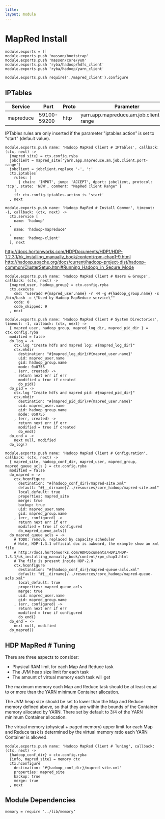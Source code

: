 ```yaml
---
title: 
layout: module
---
```


# MapRed Install

    module.exports = []
    module.exports.push 'masson/bootstrap'
    module.exports.push 'masson/core/yum'
    module.exports.push 'ryba/hadoop/hdfs_client'
    module.exports.push 'ryba/hadoop/yarn_client'

    module.exports.push require('./mapred_client').configure

## IPTables

| Service    | Port        | Proto | Parameter                                   |
|------------|-------------|-------|---------------------------------------------|
| mapreduce  | 59100-59200 | http  | yarn.app.mapreduce.am.job.client.port-range |


IPTables rules are only inserted if the parameter "iptables.action" is set to 
"start" (default value).

    module.exports.push name: 'Hadoop MapRed Client # IPTables', callback: (ctx, next) ->
      {mapred_site} = ctx.config.ryba
      jobclient = mapred_site['yarn.app.mapreduce.am.job.client.port-range']
      jobclient = jobclient.replace '-', ':'
      ctx.iptables
        rules: [
          { chain: 'INPUT', jump: 'ACCEPT', dport: jobclient, protocol: 'tcp', state: 'NEW', comment: "MapRed Client Range" }
        ]
        if: ctx.config.iptables.action is 'start'
      , next

    module.exports.push name: 'Hadoop MapRed # Install Common', timeout: -1, callback: (ctx, next) ->
      ctx.service [
        name: 'hadoop'
      ,
        name: 'hadoop-mapreduce'
      ,
        name: 'hadoop-client'
      ], next

http://docs.hortonworks.com/HDPDocuments/HDP1/HDP-1.2.3.1/bk_installing_manually_book/content/rpm-chap1-9.html
http://hadoop.apache.org/docs/current/hadoop-project-dist/hadoop-common/ClusterSetup.html#Running_Hadoop_in_Secure_Mode

    module.exports.push name: 'Hadoop MapRed Client # Users & Groups', callback: (ctx, next) ->
      {mapred_user, hadoop_group} = ctx.config.ryba
      ctx.execute
        cmd: "useradd #{mapred_user.name} -r -M -g #{hadoop_group.name} -s /bin/bash -c \"Used by Hadoop MapReduce service\""
        code: 0
        code_skipped: 9
      , next

    module.exports.push name: 'Hadoop MapRed Client # System Directories', timeout: -1, callback: (ctx, next) ->
      { mapred_user, hadoop_group, mapred_log_dir, mapred_pid_dir } = ctx.config.ryba
      modified = false
      do_log = ->
        ctx.log "Create hdfs and mapred log: #{mapred_log_dir}"
        ctx.mkdir
          destination: "#{mapred_log_dir}/#{mapred_user.name}"
          uid: mapred_user.name
          gid: hadoop_group.name
          mode: 0o0755
        , (err, created) ->
          return next err if err
          modified = true if created
          do_pid()
      do_pid = ->
        ctx.log "Create hdfs and mapred pid: #{mapred_pid_dir}"
        ctx.mkdir
          destination: "#{mapred_pid_dir}/#{mapred_user.name}"
          uid: mapred_user.name
          gid: hadoop_group.name
          mode: 0o0755
        , (err, created) ->
          return next err if err
          modified = true if created
          do_end()
      do_end = ->
        next null, modified
      do_log()

    module.exports.push name: 'Hadoop MapRed Client # Configuration', callback: (ctx, next) ->
      { mapred_site, hadoop_conf_dir, mapred_user, mapred_group, mapred_queue_acls } = ctx.config.ryba
      modified = false
      do_mapred = ->
        ctx.hconfigure
          destination: "#{hadoop_conf_dir}/mapred-site.xml"
          default: "#{__dirname}/../resources/core_hadoop/mapred-site.xml"
          local_default: true
          properties: mapred_site
          merge: true
          backup: true
          uid: mapred_user.name
          gid: mapred_group.name
        , (err, configured) ->
          return next err if err
          modified = true if configured
          do_mapred_queue_acls()
      do_mapred_queue_acls = ->
        # TODO: remove, replaced by capacity scheduler
        # Note, HDP-1.3.1 official doc is awkward, the example show an xml file.
        # http://docs.hortonworks.com/HDPDocuments/HDP1/HDP-1.3.1/bk_installing_manually_book/content/rpm_chap3.html
        # The file is present inside HDP-2.0
        ctx.hconfigure
          destination: "#{hadoop_conf_dir}/mapred-queue-acls.xml"
          default: "#{__dirname}/../resources/core_hadoop/mapred-queue-acls.xml"
          local_default: true
          properties: mapred_queue_acls
          merge: true
          uid: mapred_user.name
          gid: mapred_group.name
        , (err, configured) ->
          return next err if err
          modified = true if configured
          do_end()
      do_end = ->
        next null, modified
      do_mapred()

## HDP MapRed # Tuning

There are three aspects to consider:

*   Physical RAM limit for each Map And Reduce task
*   The JVM heap size limit for each task
*   The amount of virtual memory each task will get

The maximum memory each Map and Reduce task should be at least equal to or more 
than the YARN minimum Container allocation.

The JVM heap size should be set to lower than the Map and Reduce memory defined 
above, so that they are within the bounds of the Container memory allocated by 
YARN. There set by default to 3/4 of the YARN minimum Container allocation.

The virtual memory (physical + paged memory) upper limit for each Map and 
Reduce task is determined by the virtual memory ratio each YARN Container is 
allowed.

    module.exports.push name: 'Hadoop MapRed Client # Tuning', callback: (ctx, next) ->
      {hadoop_conf_dir} = ctx.config.ryba
      {info, mapred_site} = memory ctx
      ctx.hconfigure
        destination: "#{hadoop_conf_dir}/mapred-site.xml"
        properties: mapred_site
        backup: true
        merge: true
      , next

## Module Dependencies

    memory = require '../lib/memory'







